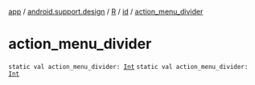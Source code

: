 [app](../../../index.md) / [android.support.design](../../index.md) / [R](../index.md) / [id](index.md) / [action_menu_divider](./action_menu_divider.md)

# action_menu_divider

`static val action_menu_divider: `[`Int`](https://kotlinlang.org/api/latest/jvm/stdlib/kotlin/-int/index.html)
`static val action_menu_divider: `[`Int`](https://kotlinlang.org/api/latest/jvm/stdlib/kotlin/-int/index.html)